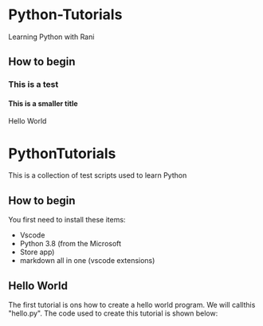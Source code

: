 # Python-Tutorials
 Learning Python with Rani
 ## How to begin
 ### This is a test
 #### This is a smaller title
 Hello World

 # PythonTutorials
 This is a collection of test
 scripts used to learn Python

 ## How to begin
 You first need to install these
 items:
 - Vscode
 - Python 3.8 (from the Microsoft
 - Store app)
 - markdown all in one (vscode extensions)

## Hello World
The first tutorial is ons how to create a hello world program. We will callthis "hello.py". The code used to create this tutorial is shown below:
